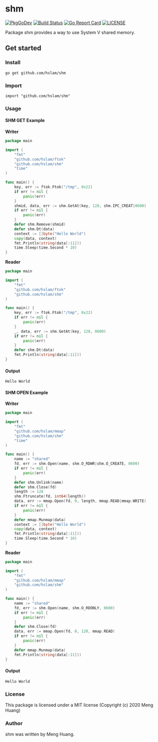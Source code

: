 # shm
[![PkgGoDev](https://pkg.go.dev/badge/github.com/hslam/shm)](https://pkg.go.dev/github.com/hslam/shm)
[![Build Status](https://travis-ci.org/hslam/shm.svg?branch=master)](https://travis-ci.org/hslam/shm)
[![Go Report Card](https://goreportcard.com/badge/github.com/hslam/shm)](https://goreportcard.com/report/github.com/hslam/shm)
[![LICENSE](https://img.shields.io/github/license/hslam/shm.svg?style=flat-square)](https://github.com/hslam/shm/blob/master/LICENSE)

Package shm provides a way to use System V shared memory.

## Get started

### Install
```
go get github.com/hslam/shm
```
### Import
```
import "github.com/hslam/shm"
```
### Usage
#### SHM GET Example
**Writer**
```go
package main

import (
	"fmt"
	"github.com/hslam/ftok"
	"github.com/hslam/shm"
	"time"
)

func main() {
	key, err := ftok.Ftok("/tmp", 0x22)
	if err != nil {
		panic(err)
	}
	shmid, data, err := shm.GetAt(key, 128, shm.IPC_CREAT|0600)
	if err != nil {
		panic(err)
	}
	defer shm.Remove(shmid)
	defer shm.Dt(data)
	context := []byte("Hello World")
	copy(data, context)
	fmt.Println(string(data[:11]))
	time.Sleep(time.Second * 10)
}
```
**Reader**
```go
package main

import (
	"fmt"
	"github.com/hslam/ftok"
	"github.com/hslam/shm"
)

func main() {
	key, err := ftok.Ftok("/tmp", 0x22)
	if err != nil {
		panic(err)
	}
	_, data, err := shm.GetAt(key, 128, 0600)
	if err != nil {
		panic(err)
	}
	defer shm.Dt(data)
	fmt.Println(string(data[:11]))
}
```
#### Output
```
Hello World
```

#### SHM OPEN Example
**Writer**
```go
package main

import (
	"fmt"
	"github.com/hslam/mmap"
	"github.com/hslam/shm"
	"time"
)

func main() {
	name := "shared"
	fd, err := shm.Open(name, shm.O_RDWR|shm.O_CREATE, 0600)
	if err != nil {
		panic(err)
	}
	defer shm.Unlink(name)
	defer shm.Close(fd)
	length := 128
	shm.Ftruncate(fd, int64(length))
	data, err := mmap.Open(fd, 0, length, mmap.READ|mmap.WRITE)
	if err != nil {
		panic(err)
	}
	defer mmap.Munmap(data)
	context := []byte("Hello World")
	copy(data, context)
	fmt.Println(string(data[:11]))
	time.Sleep(time.Second * 10)
}
```
**Reader**
```go
package main

import (
	"fmt"
	"github.com/hslam/mmap"
	"github.com/hslam/shm"
)

func main() {
	name := "shared"
	fd, err := shm.Open(name, shm.O_RDONLY, 0600)
	if err != nil {
		panic(err)
	}
	defer shm.Close(fd)
	data, err := mmap.Open(fd, 0, 128, mmap.READ)
	if err != nil {
		panic(err)
	}
	defer mmap.Munmap(data)
	fmt.Println(string(data[:11]))
}
```
#### Output
```
Hello World
```

### License
This package is licensed under a MIT license (Copyright (c) 2020 Meng Huang)


### Author
shm was written by Meng Huang.


